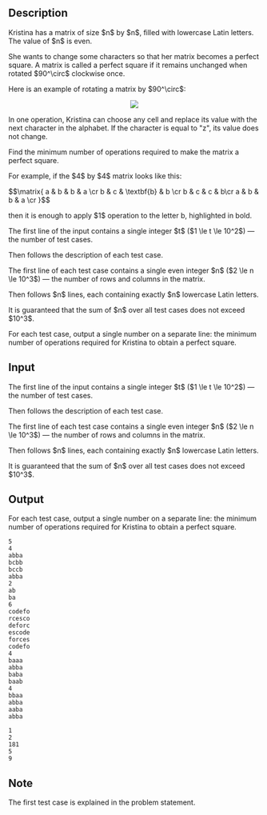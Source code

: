 ## Description

<div><p>Kristina has a matrix of size $n$ by $n$, filled with lowercase Latin letters. The value of $n$ is <span class="tex-font-style-bf">even</span>.</p><p>She wants to change some characters so that her matrix becomes a <span class="tex-font-style-it">perfect square</span>. A matrix is called a <span class="tex-font-style-it">perfect square</span> if it remains unchanged when rotated $90^\circ$ clockwise <span class="tex-font-style-bf">once</span>.</p><p>Here is an example of rotating a matrix by $90^\circ$:</p><center> <img class="tex-graphics" src="file://7XvgtrHW.png" style="max-width: 100.0%;max-height: 100.0%;">   </center><p>In one operation, Kristina can choose any cell and replace its value with the next character in the alphabet. If the character is equal to "<span class="tex-font-style-tt">z</span>", its value <span class="tex-font-style-bf">does not change</span>.</p><p>Find the <span class="tex-font-style-bf">minimum</span> number of operations required to make the matrix a <span class="tex-font-style-it">perfect square</span>.</p><p>For example, if the $4$ by $4$ matrix looks like this:</p><p>$$\matrix{ a &amp; b &amp; b &amp; a \cr b &amp; c &amp; \textbf{b} &amp; b \cr b &amp; c &amp; c &amp; b\cr a &amp; b &amp; b &amp; a \cr }$$</p><p>then it is enough to apply $1$ operation to the letter <span class="tex-font-style-bf">b</span>, highlighted in bold.</p></div><div class="input-specification"><p>The first line of the input contains a single integer $t$ ($1 \le t \le 10^2$)&nbsp;— the number of test cases.</p><p>Then follows the description of each test case.</p><p>The first line of each test case contains a single <span class="tex-font-style-bf">even</span> integer $n$ ($2 \le n \le 10^3$)&nbsp;— the number of rows and columns in the matrix.</p><p>Then follows $n$ lines, each containing exactly $n$ lowercase Latin letters.</p><p>It is guaranteed that the sum of $n$ over all test cases does not exceed $10^3$.</p></div><div class="output-specification"><p>For each test case, output a single number on a separate line: the <span class="tex-font-style-bf">minimum</span> number of operations required for Kristina to obtain a <span class="tex-font-style-it">perfect square</span>.</p></div>

## Input

<p>The first line of the input contains a single integer $t$ ($1 \le t \le 10^2$)&nbsp;— the number of test cases.</p><p>Then follows the description of each test case.</p><p>The first line of each test case contains a single <span class="tex-font-style-bf">even</span> integer $n$ ($2 \le n \le 10^3$)&nbsp;— the number of rows and columns in the matrix.</p><p>Then follows $n$ lines, each containing exactly $n$ lowercase Latin letters.</p><p>It is guaranteed that the sum of $n$ over all test cases does not exceed $10^3$.</p>

## Output

<p>For each test case, output a single number on a separate line: the <span class="tex-font-style-bf">minimum</span> number of operations required for Kristina to obtain a <span class="tex-font-style-it">perfect square</span>.</p>





```input1|2,3,4,5,6,10,11,12,13,14,15,16,22,23,24,25,26
5
4
abba
bcbb
bccb
abba
2
ab
ba
6
codefo
rcesco
deforc
escode
forces
codefo
4
baaa
abba
baba
baab
4
bbaa
abba
aaba
abba
```




```output1
1
2
181
5
9
```



## Note

<p>The first test case is explained in the problem statement.</p>
